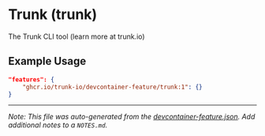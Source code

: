 
# Trunk (trunk)

The Trunk CLI tool (learn more at trunk.io)

## Example Usage

```json
"features": {
    "ghcr.io/trunk-io/devcontainer-feature/trunk:1": {}
}
```





---

_Note: This file was auto-generated from the [devcontainer-feature.json](https://github.com/trunk-io/devcontainer-feature/blob/main/src/trunk/devcontainer-feature.json).  Add additional notes to a `NOTES.md`._

